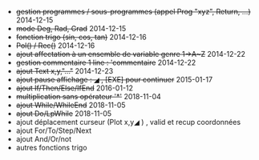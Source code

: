 - ~~gestion programmes / sous-programmes (appel Prog "xyz", Return, ...)~~ 2014-12-15
- ~~mode Deg, Rad, Grad~~ 2014-12-15
- ~~fonction trigo (sin, cos, tan)~~ 2014-12-16
- ~~Pol() / Rec()~~ 2014-12-16
- ~~ajout affectation à un ensemble de variable genre 1→A~Z~~  2014-12-22
- ~~gestion commentaire 1 line : 'commentaire~~  2014-12-22
- ~~ajout Text x,y,"..."~~ 2014-12-23
- ~~ajout pause affichage : ◢ , [EXE] pour continuer~~ 2015-01-17
- ~~ajout If/Then/Else/IfEnd~~ 2016-01-12
- ~~multiplication sans opérateur '*'~~ 2018-11-04
- ~~ajout While/WhileEnd~~ 2018-11-05
- ~~ajout Do/LpWhile~~ 2018-11-05
- ajout déplacement curseur (Plot x,y◢ ) , valid et recup coordonnées
- ajout For/To/Step/Next
- ajout And/Or/not
- autres fonctions trigo
